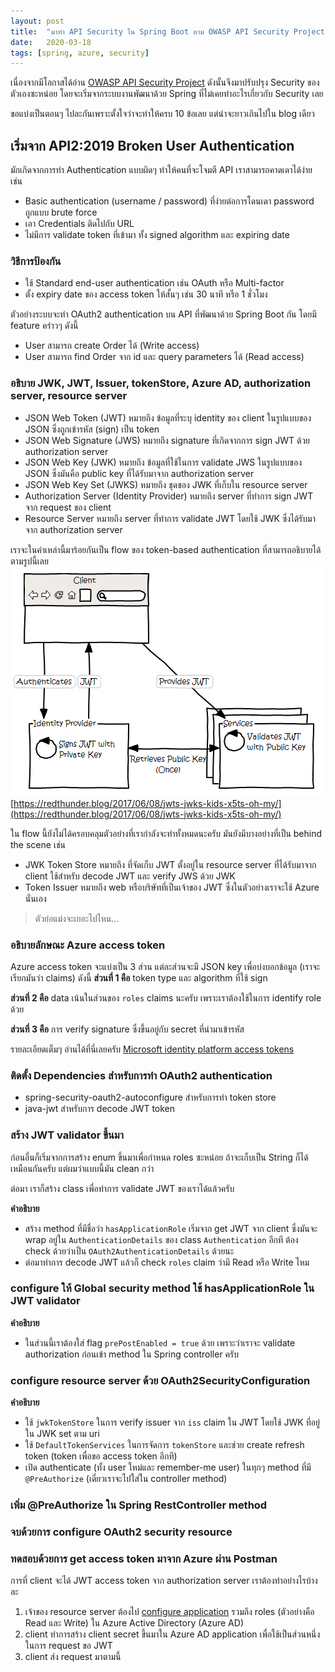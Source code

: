 ```yaml
---
layout: post
title:  "มาทำ API Security ใน Spring Boot ตาม OWASP API Security Project กัน (Part 1)"
date:   2020-03-18
tags: [spring, azure, security]
---
```

เนื่องจากมีโอกาสได้อ่าน [OWASP API Security Project](https://owasp.org/www-project-api-security/) ดังนั้นจึงมาปรับปรุง Security ของตัวเองซะหน่อย โดยจะเริ่มจากระบบงานพัฒนาด้วย Spring ที่ไม่เคยทำอะไรเกี่ยวกับ Security เลย  

ขอแบ่งเป็นตอนๆ ไปละกันเพราะตั้งใจว่าจะทำให้ครบ 10 ข้อเลย แต่น่าจะยาวเกินไปใน blog เดียว  

## เริ่มจาก API2:2019 Broken User Authentication
มักเกิดจากการทำ Authentication แบบผิดๆ ทำให้คนที่จะโจมตี API เราสามารถคาดเดาได้ง่าย เช่น
- Basic authentication (username / password) ที่ง่ายต่อการโดนเดา password ถูกแบบ brute force
- เอา Credentials ติดไปกับ URL
- ไม่มีการ validate token ที่เข้ามา ทั้ง signed algorithm และ expiring date

### วิธีการป้องกัน
- ใช้ Standard end-user authentication เช่น OAuth หรือ Multi-factor
- ตั้ง expiry date ของ access token ให้สั้นๆ เช่น 30 นาที หรือ 1 ชั่วโมง

ตัวอย่างระบบจะทำ OAuth2 authentication บน API ที่พัฒนาด้วย Spring Boot กัน โดยมี feature คร่าวๆ ดังนี้
- User สามารถ create Order ได้ (Write access)
- User สามารถ find Order จาก id และ query parameters ได้ (Read access)

### อธิบาย JWK, JWT, Issuer, tokenStore, Azure AD, authorization server, resource server
- JSON Web Token (JWT) หมายถึง ข้อมูลที่ระบุ identity ของ client ในรูปแบบของ JSON ซึ่งถูกเข้ารหัส (sign) เป็น token
- JSON Web Signature (JWS) หมายถึง signature ที่เกิดจากการ sign JWT ด้วย authorization server 
- JSON Web Key (JWK) หมายถึง ข้อมูลที่ใช้ในการ validate JWS ในรูปแบบของ JSON ซึ่งมันคือ public key ที่ได้รับมาจาก authorization server
- JSON Web Key Set (JWKS) หมายถึง ชุดของ JWK ที่เก็บใน resource server
- Authorization Server (Identity Provider) หมายถึง server ที่ทำการ sign JWT จาก request ของ client
- Resource Server หมายถึง server ที่ทำการ validate JWT โดยใช้ JWK ซึ่งได้รับมาจาก authorization server

เราจะในคำเหล่านี้มาร้อยกันเป็น flow ของ token-based authentication ที่สามารถอธิบายได้ตามรูปนี้เลย
![JWT Authentication Explained](/assets/2020-03-20-jwt-authentication-explained.png)
[https://redthunder.blog/2017/06/08/jwts-jwks-kids-x5ts-oh-my/](https://redthunder.blog/2017/06/08/jwts-jwks-kids-x5ts-oh-my/)

ใน flow นี้ยังไม่ได้ครอบคลุมตัวอย่างที่เรากำลังจะทำทั้งหมดนะครับ มันยังมีบางอย่างที่เป็น behind the scene เช่น
- JWK Token Store หมายถึง ที่จัดเก็บ JWT ตั้งอยู่ใน resource server ที่ได้รับมาจาก client ใช้สำหรับ decode JWT และ verify JWS ด้วย JWK
- Token Issuer หมายถึง web หรือบริษัทที่เป็นเจ้าของ JWT ซึ่งในตัวอย่างเราจะใช้ Azure นั่นเอง

> ตัวย่อแม่งจะเยอะไปไหน...

### อธิบายลักษณะ Azure access token
Azure access token จะแบ่งเป็น 3 ส่วน แต่ละส่วนจะมี JSON key เพื่อบ่งบอกข้อมูล (เราจะเรียกมันว่า claims) ดังนี้
**ส่วนที่ 1 คือ** token type และ algorithm ที่ใช้ sign
<script src="https://gist.github.com/raksit31667/1bc2211735f9ed91255fe1fbb88b8292.js"></script>

**ส่วนที่ 2 คือ** data เน้นในส่วนของ `roles` claims นะครับ เพราะเราต้องใช้ในการ identify role ด้วย
<script src="https://gist.github.com/raksit31667/d966c1dbf4d24aa6e3a738dd178ce526.js"></script>

**ส่วนที่ 3 คือ** การ verify signature ซึ่งขึ้นอยู่กับ secret ที่นำมาเข้ารหัส

รายละเอียดเต็มๆ อ่านได้ที่นี่เลยครับ [Microsoft identity platform access tokens](https://docs.microsoft.com/en-us/azure/active-directory/develop/access-tokens)

### ติดตั้ง Dependencies สำหรับการทำ OAuth2 authentication
- spring-security-oauth2-autoconfigure สำหรับการทำ token store
- java-jwt สำหรับการ decode JWT token
<script src="https://gist.github.com/raksit31667/89b00772e1a6aed5931c7d49bd660f31.js"></script>

### สร้าง JWT validator ขึ้นมา
ก่อนอื่นก็เริ่มจากการสร้าง enum ขึ้นมาเพื่อกำหนด roles ซะหน่อย ถ้าจะเก็บเป็น String ก็ได้เหมือนกันครับ แต่ผมว่าแบบนี้มัน clean กว่า
<script src="https://gist.github.com/raksit31667/bfe4975f9013ad5eb2cc0286e8a2db2d.js"></script>

ต่อมา เราก็สร้าง class เพื่อทำการ validate JWT ของเราได้แล้วครับ
<script src="https://gist.github.com/raksit31667/e12e56019717fefb4557e9a281ff0aaf.js"></script>
**คำอธิบาย**
- สร้าง method ที่มีชื่อว่า `hasApplicationRole` เริ่มจาก get JWT จาก client ซึ่งมันจะ wrap อยู่ใน `AuthenticationDetails` ของ class  `Authentication` อีกที ต้อง check ด้วยว่าเป็น `OAuth2AuthenticationDetails` ด้วยนะ
- ต่อมาทำการ decode JWT แล้วก็ check `roles` claim ว่ามี Read หรือ Write ไหม

### configure ให้ Global security method ใช้ hasApplicationRole ใน JWT validator
<script src="https://gist.github.com/raksit31667/e3fe0dafabae9347b3c9e8b9cc52e940.js"></script>
**คำอธิบาย**
- ในส่วนนี้เราต้องใส่ flag `prePostEnabled = true` ด้วย เพราะว่าเราจะ validate authorization ก่อนเข้า method ใน Spring controller ครับ

### configure resource server ด้วย OAuth2SecurityConfiguration
<script src="https://gist.github.com/raksit31667/d1d266bf42651706b59a816d420ff6fd.js"></script>
**คำอธิบาย**
- ใช้ `jwkTokenStore` ในการ verify issuer จาก `iss` claim ใน JWT โดยใช้ JWK ที่อยู่ใน JWK set ตาม uri
- ใช้ `DefaultTokenServices` ในการจัดการ `tokenStore` และช่วย create refresh token (token เพื่อขอ access token อีกที)
- เปิด authenticate (ทั้ง user ใหม่และ remember-me user) ในทุกๆ method ที่มี `@PreAuthorize` (เดี๋ยวเราจะไปใส่ใน controller method)

### เพิ่ม @PreAuthorize ใน Spring RestController method
<script src="https://gist.github.com/raksit31667/8666af06e9a93ca3cab23550d39d7cf2.js"></script>

### จบด้วยการ configure OAuth2 security resource
<script src="https://gist.github.com/raksit31667/ac282138387a526725f66497dd39d8be.js"></script>

### ทดสอบด้วยการ get access token มาจาก Azure ผ่าน Postman
การที่ client จะได้ JWT access token จาก authorization server เราต้องทำอย่างไรบ้างละ
1. เจ้าของ resource server ต้องไป [configure application](https://docs.microsoft.com/en-us/azure/active-directory/develop/howto-add-app-roles-in-azure-ad-apps) รวมถึง roles (ตัวอย่างคือ Read และ Write) ใน Azure Active Directory (Azure AD)
2. client ทำการสร้าง client secret ขึ้นมาใน Azure AD application เพื่อใช้เป็นส่วนหนึ่งในการ request ขอ JWT
3. client ส่ง request มาตามนี้

<script src="https://gist.github.com/raksit31667/7a6f16fa99ffd89795440c72ba177178.js"></script>
